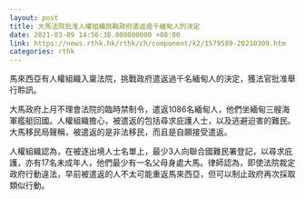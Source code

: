 ```yaml
---
layout: post
title: 大馬法院批准人權組織挑戰政府遣返逾千緬甸人的決定
date: 2021-03-09 14:56:38.000000000 +08:00
link: https://news.rthk.hk/rthk/ch/component/k2/1579589-20210309.htm
categories: rthk
---
```


馬來西亞有人權組織入稟法院，挑戰政府遣返過千名緬甸人的決定，獲法官批准舉行聆訊。

大馬政府上月不理會法院的臨時禁制令，遣返1086名緬甸人，他們坐緬甸三艘海軍艦艇回國。人權組織擔心，被遣返的包括尋求庇護人士，以及逃避迫害的難民。大馬移民局聲稱，被遣返的是非法移民，而且是自願接受遣返。

人權組織認為，在被逐出境人士名單上，最少3人向聯合國難民署登記，以尋求庇護，亦有17名未成年人，他們最少有一名父母身處大馬。律師認為，即使法院裁定政府行動違法，早前被遣返的人不太可能重返馬來西亞，但可以制止政府再次採取類似行動。

